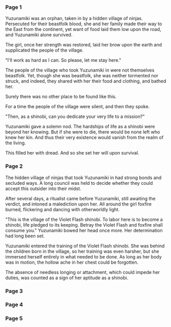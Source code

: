### Page 1  
Yuzunamiki was an orphan, taken in by a hidden village of ninjas. Persecuted for their beastfolk blood, she and her family made their way to the East from the continent, yet want of food laid them low upon the road, and Yuzunamiki alone survived.  

The girl, once her strength was restored, laid her brow upon the earth and supplicated the people of the village.  

"I'll work as hard as I can. So please, let me stay here."  

The people of the village who took Yuzunamiki in were not themselves beastfolk. Yet, though she was beastfolk, she was neither tormented nor struck, and indeed, they shared with her their food and clothing, and bathed her.  

Surely there was no other place to be found like this.  

For a time the people of the village were silent, and then they spoke.  

"Then, as a shinobi, can you dedicate your very life to a mission?"  

Yuzunamiki gave a solemn nod. The hardships of life as a shinobi were beyond her knowing. But if she were to die, there would be none left who knew her kin. And thus their very existence would vanish from the realm of the living.  

This filled her with dread. And so she set her will upon survival.  

### Page 2
The hidden village of ninjas that took Yuzunamiki in had strong bonds and secluded ways. A long council was held to decide whether they could accept this outsider into their midst.  

After several days, a ritualist came before Yuzunamiki, still awaiting the verdict, and intoned a malediction upon her. All around the girl foxfire burned, flickering and dancing with otherworldly light.  

"This is the village of the Violet Flash shinobi. To labor here is to become a shinobi, life pledged to its keeping. Betray the Violet Flash and foxfire shall consume you." Yuzunamiki bowed her head once more. Her determination had long been set.  

Yuzunamiki entered the training of the Violet Flash shinobi. She was behind the children born in the village, so her training was even harsher, but she immersed herself entirely in what needed to be done. As long as her body was in motion, the hollow ache in her chest could be forgotten.  

The absence of needless longing or attachment, which could impede her duties, was counted as a sign of her aptitude as a shinobi.  

### Page 3


### Page 4


### Page 5

